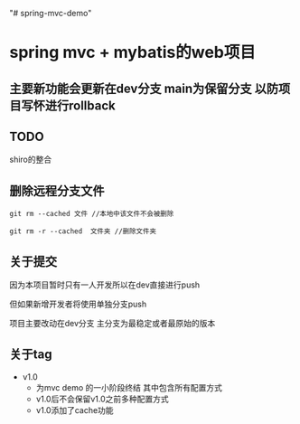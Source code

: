 "# spring-mvc-demo" 
# spring mvc + mybatis的web项目
## 主要新功能会更新在dev分支 main为保留分支 以防项目写怀进行rollback
## TODO
shiro的整合

## 删除远程分支文件

`
git rm --cached 文件 //本地中该文件不会被删除
`

`
git rm -r --cached  文件夹 //删除文件夹
`

## 关于提交
因为本项目暂时只有一人开发所以在dev直接进行push

但如果新增开发者将使用单独分支push

项目主要改动在dev分支 主分支为最稳定或者最原始的版本

## 关于tag
- v1.0
    * 为mvc demo 的一小阶段终结 其中包含所有配置方式 
    * v1.0后不会保留v1.0之前多种配置方式
    * v1.0添加了cache功能